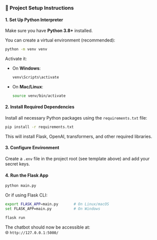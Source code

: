 ### 🚀 Project Setup Instructions


#### 1. Set Up Python Interpreter
Make sure you have **Python 3.8+** installed.

You can create a virtual environment (recommended):

```bash
python -m venv venv
```

Activate it:
- On **Windows**:
  ```bash
  venv\Scripts\activate
  ```
- On **Mac/Linux**:
  ```bash
  source venv/bin/activate
  ```

#### 2. Install Required Dependencies
Install all necessary Python packages using the `requirements.txt` file:

```bash
pip install -r requirements.txt
```

This will install Flask, OpenAI, transformers, and other required libraries.

#### 3. Configure Environment
Create a `.env` file in the project root (see template above) and add your secret keys.

#### 4. Run the Flask App
```bash
python main.py
```

Or if using Flask CLI:
```bash
export FLASK_APP=main.py       # On Linux/macOS
set FLASK_APP=main.py          # On Windows

flask run
```

The chatbot should now be accessible at:  
🌐 `http://127.0.0.1:5000/`